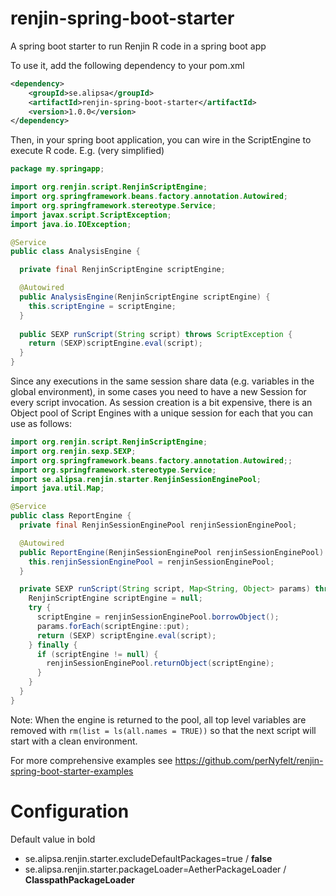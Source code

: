 # renjin-spring-boot-starter
A spring boot starter to run Renjin R code in a spring boot app

To use it, add the following dependency to your pom.xml
```xml
<dependency>
    <groupId>se.alipsa</groupId>
    <artifactId>renjin-spring-boot-starter</artifactId>
    <version>1.0.0</version>
</dependency>
```

Then, in your spring boot application, you can wire in the ScriptEngine
to execute R code. E.g. (very simplified)
```java
package my.springapp;

import org.renjin.script.RenjinScriptEngine;
import org.springframework.beans.factory.annotation.Autowired;
import org.springframework.stereotype.Service;
import javax.script.ScriptException;
import java.io.IOException;

@Service
public class AnalysisEngine {

  private final RenjinScriptEngine scriptEngine;

  @Autowired
  public AnalysisEngine(RenjinScriptEngine scriptEngine) {
    this.scriptEngine = scriptEngine;
  }
  
  public SEXP runScript(String script) throws ScriptException {
    return (SEXP)scriptEngine.eval(script);
  }
}
```
Since any executions in the same session share data (e.g. variables in the global environment),
in some cases you need to have a new Session for every script invocation. 
As session creation is a bit expensive, there is an Object pool of Script Engines 
with a unique session for each that you can use as follows:

```java
import org.renjin.script.RenjinScriptEngine;
import org.renjin.sexp.SEXP;
import org.springframework.beans.factory.annotation.Autowired;;
import org.springframework.stereotype.Service;
import se.alipsa.renjin.starter.RenjinSessionEnginePool;
import java.util.Map;

@Service
public class ReportEngine {
  private final RenjinSessionEnginePool renjinSessionEnginePool;

  @Autowired
  public ReportEngine(RenjinSessionEnginePool renjinSessionEnginePool) {
    this.renjinSessionEnginePool = renjinSessionEnginePool;
  }

  private SEXP runScript(String script, Map<String, Object> params) throws Exception {
    RenjinScriptEngine scriptEngine = null;
    try {
      scriptEngine = renjinSessionEnginePool.borrowObject();
      params.forEach(scriptEngine::put);
      return (SEXP) scriptEngine.eval(script);
    } finally {
      if (scriptEngine != null) {
        renjinSessionEnginePool.returnObject(scriptEngine);
      }
    }
  }
}
```
Note: When the engine is returned to the pool, all top level variables are removed with
`rm(list = ls(all.names = TRUE))` so that the next script will start with a clean 
environment.


For more comprehensive examples see https://github.com/perNyfelt/renjin-spring-boot-starter-examples

# Configuration
Default value in bold
* se.alipsa.renjin.starter.excludeDefaultPackages=true / __false__
* se.alipsa.renjin.starter.packageLoader=AetherPackageLoader / __ClasspathPackageLoader__